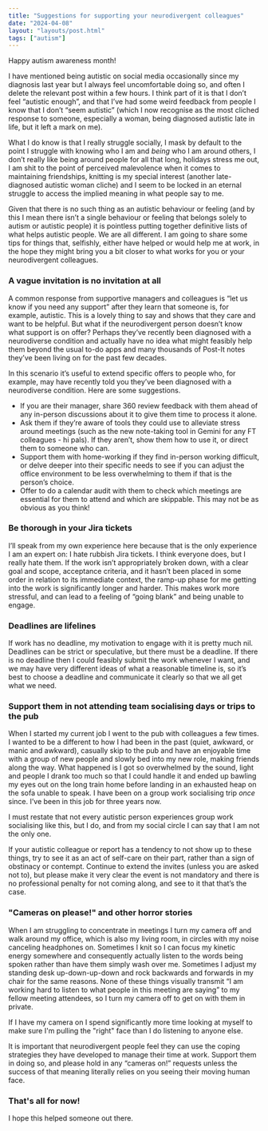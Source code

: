 ```yaml
---
title: "Suggestions for supporting your neurodivergent colleagues"
date: "2024-04-08"
layout: "layouts/post.html"
tags: ["autism"]
---
```


Happy autism awareness month!

I have mentioned being autistic on social media occasionally since my diagnosis last year but I always feel uncomfortable doing so, and often I delete the relevant post within a few hours. I think part of it is that I don’t feel “autistic enough”, and that I’ve had some weird feedback from people I know that I don’t “seem autistic” (which I now recognise as the most cliched response to someone, especially a woman, being diagnosed autistic late in life, but it left a mark on me).

What I do know is that I really struggle socially, I mask by default to the point I struggle with knowing who I am and _being_ who I am around others, I don’t really like being around people for all that long, holidays stress me out, I am shit to the point of perceived malevolence when it comes to maintaining friendships, knitting is my special interest (another late-diagnosed autistic woman cliche) and I seem to be locked in an eternal struggle to access the implied meaning in what people say to me.

Given that there is no such thing as an autistic behaviour or feeling (and by this I mean there isn’t a single behaviour or feeling that belongs solely to autism or autistic people) it is pointless putting together definitive lists of what helps autistic people. We are all different. I am going to share some tips for things that, selfishly, either have helped or would help me at work, in the hope they might bring you a bit closer to what works for you or your neurodivergent colleagues.

### A vague invitation is no invitation at all

A common response from supportive managers and colleagues is “let us know if you need any support” after they learn that someone is, for example, autistic. This is a lovely thing to say and shows that they care and want to be helpful. But what if the neurodivergent person doesn’t know what support is on offer? Perhaps they’ve recently been diagnosed with a neurodiverse condition and actually have no idea what might feasibly help them beyond the usual to-do apps and many thousands of Post-It notes they’ve been living on for the past few decades.

In this scenario it’s useful to extend specific offers to people who, for example, may have recently told you they’ve been diagnosed with a neurodiverse condition. Here are some suggestions.

-   If you are their manager, share 360 review feedback with them ahead of any in-person discussions about it to give them time to process it alone.
-   Ask them if they’re aware of tools they could use to alleviate stress around meetings (such as the new note-taking tool in Gemini for any FT colleagues - hi pals). If they aren’t, show them how to use it, or direct them to someone who can.
-   Support them with home-working if they find in-person working difficult, or delve deeper into their specific needs to see if you can adjust the office environment to be less overwhelming to them if that is the person’s choice.
-   Offer to do a calendar audit with them to check which meetings are essential for them to attend and which are skippable. This may not be as obvious as you think!

### Be thorough in your Jira tickets

I’ll speak from my own experience here because that is the only experience I am an expert on: I hate rubbish Jira tickets. I think everyone does, but I really hate them. If the work isn’t appropriately broken down, with a clear goal and scope, acceptance criteria, and it hasn’t been placed in some order in relation to its immediate context, the ramp-up phase for me getting into the work is significantly longer and harder. This makes work more stressful, and can lead to a feeling of “going blank” and being unable to engage.

### Deadlines are lifelines

If work has no deadline, my motivation to engage with it is pretty much nil. Deadlines can be strict or speculative, but there must be a deadline. If there is no deadline then I could feasibly submit the work whenever I want, and we may have very different ideas of what a reasonable timeline is, so it’s best to choose a deadline and communicate it clearly so that we all get what we need.

### Support them in not attending team socialising days or trips to the pub

When I started my current job I went to the pub with colleagues a few times. I wanted to be a different to how I had been in the past (quiet, awkward, or manic and awkward), casually skip to the pub and have an enjoyable time with a group of new people and slowly bed into my new role, making friends along the way. What happened is I got so overwhelmed by the sound, light and people I drank too much so that I could handle it and ended up bawling my eyes out on the long train home before landing in an exhausted heap on the sofa unable to speak. I have been on a group work socialising trip _once_ since. I’ve been in this job for three years now.

I must restate that not every autistic person experiences group work socialising like this, but I do, and from my social circle I can say that I am not the only one.

If your autistic colleague or report has a tendency to not show up to these things, try to see it as an act of self-care on their part, rather than a sign of obstinacy or contempt. Continue to extend the invites (unless you are asked not to), but please make it very clear the event is not mandatory and there is no professional penalty for not coming along, and see to it that that’s the case.

### "Cameras on please!" and other horror stories

When I am struggling to concentrate in meetings I turn my camera off and walk around my office, which is also my living room, in circles with my noise canceling headphones on. Sometimes I knit so I can focus my kinetic energy somewhere and consequently actually listen to the words being spoken rather than have them simply wash over me. Sometimes I adjust my standing desk up-down-up-down and rock backwards and forwards in my chair for the same reasons. None of these things visually transmit “I am working hard to listen to what people in this meeting are saying” to my fellow meeting attendees, so I turn my camera off to get on with them in private.

If I have my camera on I spend significantly more time looking at myself to make sure I'm pulling the "right" face than I do listening to anyone else.

It is important that neurodivergent people feel they can use the coping strategies they have developed to manage their time at work. Support them in doing so, and please hold in any “cameras on!” requests unless the success of that meaning literally relies on you seeing their moving human face.

### That's all for now!

I hope this helped someone out there.
